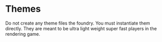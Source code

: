 # Themes
Do not create any theme files the foundry. You must instantiate them directly. They are meant to be ultra light weight
super fast players in the rendering game.